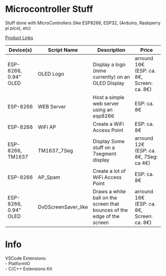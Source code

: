 # Microcontroller Stuff
Stuff done with MicroControllers (like ESP8266, ESP32, (Arduino, Rasbperry pi pico), etc)


[Product Links](https://github.com/TerrificTable/microcontroller_stuff/blob/main/Links.md)<br>



Device(s)                   | Script Name           | Description                                                               | Price
----------------------------|-----------------------|---------------------------------------------------------------------------|-------
ESP-8266, 0.94" OLED        | OLED Logo             | Display a logo (mine currently) on an OLED Display                        | arround 16€  (ESP: ca. 8€, Screen: ca. 8€)
ESP-8266                    | WEB Server            | Host a simple web server using an esp8266                                 | ESP: ca. 8€
ESP-8266                    | WiFi AP               | Create a WiFi Access Point                                                | ESP: ca. 8€
ESP-8266, TM1637            | TM1637_7Seg           | Display Some stuff on a 7segment display                                  | arround 12€  (ESP: ca. 8€, 7Seg: ca 4€)
ESP-8266                    | AP_Spam               | Create a lot of WiFi Access Point                                         | ESP: ca. 8€
ESP-8266, 0.94" OLED        | DvDScreenSaver_like   | Draws a white ball on the screen that bounces of the edge of the screen   | arround 16€  (ESP: ca. 8€, Screen: ca. 8€)

# Info
VSCode Extensions:<br>
    - PlatformIO<br>
    - C/C++ Extensions Kit<br>
